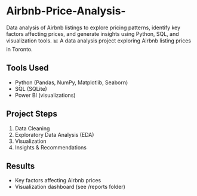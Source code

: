 # Airbnb-Price-Analysis-
Data analysis of Airbnb listings to explore pricing patterns, identify key factors affecting prices, and generate insights using Python, SQL, and visualization tools.
📊 A data analysis project exploring Airbnb listing prices in Toronto.

## Tools Used
- Python (Pandas, NumPy, Matplotlib, Seaborn)
- SQL (SQLite)
- Power BI (visualizations)

## Project Steps
1. Data Cleaning
2. Exploratory Data Analysis (EDA)
3. Visualization
4. Insights & Recommendations

## Results
- Key factors affecting Airbnb prices
- Visualization dashboard (see /reports folder)
